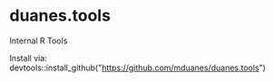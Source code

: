 # duanes.tools
Internal R Tools

Install via: devtools::install_github("https://github.com/mduanes/duanes.tools")
